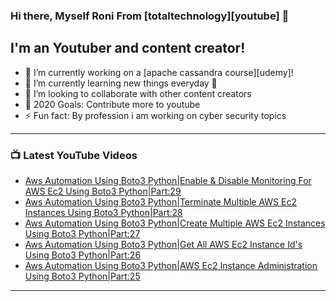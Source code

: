 ### Hi there, Myself Roni From [totaltechnology][youtube] 👋

## I'm an Youtuber and content creator!
- 🔭 I’m currently working on a [apache cassandra course][udemy]!
- 🌱 I’m currently learning new things everyday 🤣
- 👯 I’m looking to collaborate with other content creators
- 🥅 2020 Goals: Contribute more to youtube
- ⚡ Fun fact: By profession i am working on cyber security topics



---

### 📺 Latest YouTube Videos
<!-- YOUTUBE:START -->
- [Aws Automation Using Boto3 Python|Enable & Disable Monitoring For AWS Ec2 Using Boto3 Python|Part:29](https://www.youtube.com/watch?v=oR72SN0w3GU)
- [Aws Automation Using Boto3 Python|Terminate Multiple AWS Ec2 Instances Using Boto3 Python|Part:28](https://www.youtube.com/watch?v=DqEK0OpxEas)
- [Aws Automation Using Boto3 Python|Create Multiple AWS Ec2 Instances Using Boto3 Python|Part:27](https://www.youtube.com/watch?v=nlHk3mFSlAY)
- [Aws Automation Using Boto3 Python|Get All AWS Ec2 Instance Id's Using Boto3 Python|Part:26](https://www.youtube.com/watch?v=gyiGVOkfbuk)
- [Aws Automation Using Boto3 Python|AWS Ec2 Instance Administration Using Boto3 Python|Part:25](https://www.youtube.com/watch?v=kGlYqaUy8Wc)
<!-- YOUTUBE:END -->

---


